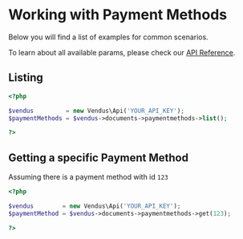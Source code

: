 # Working with Payment Methods

Below you will find a list of examples for common scenarios. 

To learn about all available params, please check our [API Reference](https://www.vendus.pt/ws/v1.1/documents/types.doc).

## Listing

```php
<?php

$vendus         = new Vendus\Api('YOUR_API_KEY');
$paymentMethods = $vendus->documents->paymentmethods->list();

?>
```

## Getting a specific Payment Method
Assuming there is a payment method with id `123`

```php
<?php

$vendus        = new Vendus\Api('YOUR_API_KEY');
$paymentMethod = $vendus->documents->paymentmethods->get(123);

?>
```